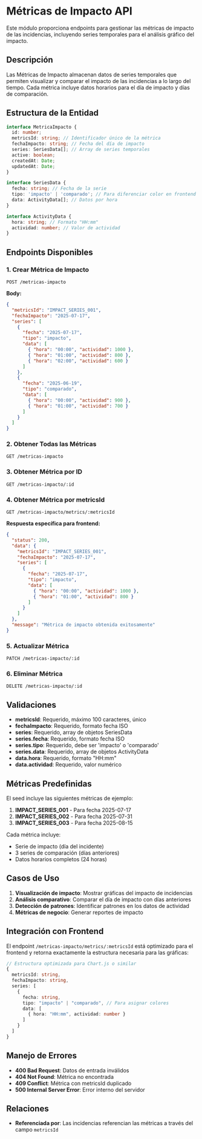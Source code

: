 # Métricas de Impacto API

Este módulo proporciona endpoints para gestionar las métricas de impacto de las incidencias, incluyendo series temporales para el análisis gráfico del impacto.

## Descripción

Las Métricas de Impacto almacenan datos de series temporales que permiten visualizar y comparar el impacto de las incidencias a lo largo del tiempo. Cada métrica incluye datos horarios para el día de impacto y días de comparación.

## Estructura de la Entidad

```typescript
interface MetricaImpacto {
  id: number;
  metricsId: string; // Identificador único de la métrica
  fechaImpacto: string; // Fecha del día de impacto
  series: SeriesData[]; // Array de series temporales
  active: boolean;
  createdAt: Date;
  updatedAt: Date;
}

interface SeriesData {
  fecha: string; // Fecha de la serie
  tipo: 'impacto' | 'comparado'; // Para diferenciar color en frontend
  data: ActivityData[]; // Datos por hora
}

interface ActivityData {
  hora: string; // Formato "HH:mm"
  actividad: number; // Valor de actividad
}
```

## Endpoints Disponibles

### 1. Crear Métrica de Impacto
```
POST /metricas-impacto
```

**Body:**
```json
{
  "metricsId": "IMPACT_SERIES_001",
  "fechaImpacto": "2025-07-17",
  "series": [
    {
      "fecha": "2025-07-17",
      "tipo": "impacto",
      "data": [
        { "hora": "00:00", "actividad": 1000 },
        { "hora": "01:00", "actividad": 800 },
        { "hora": "02:00", "actividad": 600 }
      ]
    },
    {
      "fecha": "2025-06-19",
      "tipo": "comparado",
      "data": [
        { "hora": "00:00", "actividad": 900 },
        { "hora": "01:00", "actividad": 700 }
      ]
    }
  ]
}
```

### 2. Obtener Todas las Métricas
```
GET /metricas-impacto
```

### 3. Obtener Métrica por ID
```
GET /metricas-impacto/:id
```

### 4. Obtener Métrica por metricsId
```
GET /metricas-impacto/metrics/:metricsId
```

**Respuesta específica para frontend:**
```json
{
  "status": 200,
  "data": {
    "metricsId": "IMPACT_SERIES_001",
    "fechaImpacto": "2025-07-17",
    "series": [
      {
        "fecha": "2025-07-17",
        "tipo": "impacto",
        "data": [
          { "hora": "00:00", "actividad": 1000 },
          { "hora": "01:00", "actividad": 800 }
        ]
      }
    ]
  },
  "message": "Métrica de impacto obtenida exitosamente"
}
```

### 5. Actualizar Métrica
```
PATCH /metricas-impacto/:id
```

### 6. Eliminar Métrica
```
DELETE /metricas-impacto/:id
```

## Validaciones

- **metricsId**: Requerido, máximo 100 caracteres, único
- **fechaImpacto**: Requerido, formato fecha ISO
- **series**: Requerido, array de objetos SeriesData
- **series.fecha**: Requerido, formato fecha ISO
- **series.tipo**: Requerido, debe ser 'impacto' o 'comparado'
- **series.data**: Requerido, array de objetos ActivityData
- **data.hora**: Requerido, formato "HH:mm"
- **data.actividad**: Requerido, valor numérico

## Métricas Predefinidas

El seed incluye las siguientes métricas de ejemplo:

1. **IMPACT_SERIES_001** - Para fecha 2025-07-17
2. **IMPACT_SERIES_002** - Para fecha 2025-07-31
3. **IMPACT_SERIES_003** - Para fecha 2025-08-15

Cada métrica incluye:
- Serie de impacto (día del incidente)
- 3 series de comparación (días anteriores)
- Datos horarios completos (24 horas)

## Casos de Uso

1. **Visualización de impacto**: Mostrar gráficas del impacto de incidencias
2. **Análisis comparativo**: Comparar el día de impacto con días anteriores
3. **Detección de patrones**: Identificar patrones en los datos de actividad
4. **Métricas de negocio**: Generar reportes de impacto

## Integración con Frontend

El endpoint `/metricas-impacto/metrics/:metricsId` está optimizado para el frontend y retorna exactamente la estructura necesaria para las gráficas:

```typescript
// Estructura optimizada para Chart.js o similar
{
  metricsId: string,
  fechaImpacto: string,
  series: [
    {
      fecha: string,
      tipo: "impacto" | "comparado", // Para asignar colores
      data: [
        { hora: "HH:mm", actividad: number }
      ]
    }
  ]
}
```

## Manejo de Errores

- **400 Bad Request**: Datos de entrada inválidos
- **404 Not Found**: Métrica no encontrada
- **409 Conflict**: Métrica con metricsId duplicado
- **500 Internal Server Error**: Error interno del servidor

## Relaciones

- **Referenciada por**: Las incidencias referencian las métricas a través del campo `metricsId`
